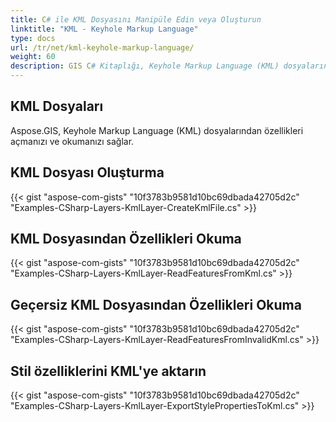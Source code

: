```yaml
---
title: C# ile KML Dosyasını Manipüle Edin veya Oluşturun
linktitle: "KML - Keyhole Markup Language"
type: docs
url: /tr/net/kml-keyhole-markup-language/
weight: 60
description: GIS C# Kitaplığı, Keyhole Markup Language (KML) dosyalarından özellikleri açmanıza, oluşturmanıza ve okumanıza olanak tanır.
---
```


## **KML Dosyaları**
Aspose.GIS, Keyhole Markup Language (KML) dosyalarından özellikleri açmanızı ve okumanızı sağlar.
## **KML Dosyası Oluşturma**
{{< gist "aspose-com-gists" "10f3783b9581d10bc69dbada42705d2c" "Examples-CSharp-Layers-KmlLayer-CreateKmlFile.cs" >}}
## **KML Dosyasından Özellikleri Okuma**
{{< gist "aspose-com-gists" "10f3783b9581d10bc69dbada42705d2c" "Examples-CSharp-Layers-KmlLayer-ReadFeaturesFromKml.cs" >}}
## **Geçersiz KML Dosyasından Özellikleri Okuma**
{{< gist "aspose-com-gists" "10f3783b9581d10bc69dbada42705d2c" "Examples-CSharp-Layers-KmlLayer-ReadFeaturesFromInvalidKml.cs" >}}
## **Stil özelliklerini KML'ye aktarın**
{{< gist "aspose-com-gists" "10f3783b9581d10bc69dbada42705d2c" "Examples-CSharp-Layers-KmlLayer-ExportStylePropertiesToKml.cs" >}}
